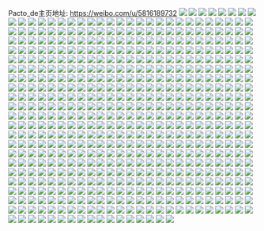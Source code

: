 Pacto_de主页地址: https://weibo.com/u/5816189732 
![](https://wx4.sinaimg.cn/mw2000/006lC8DOgy1h902p8ujkrj32c0340u0x.jpg) 
![](https://wx4.sinaimg.cn/mw2000/006lC8DOgy1h902pdkyoej3282226kjl.jpg) 
![](https://wx4.sinaimg.cn/mw2000/006lC8DOgy1h902p7s7hgj33402c04qq.jpg) 
![](https://wx4.sinaimg.cn/mw2000/006lC8DOgy1h902pbskrej32ap2c04qr.jpg) 
![](https://wx4.sinaimg.cn/mw2000/006lC8DOgy1h903ngoy5ej32f52c0qv6.jpg) 
![](https://wx4.sinaimg.cn/mw2000/006lC8DOgy1h903p1sfr3j32dc35shdw.jpg) 
![](https://wx4.sinaimg.cn/mw2000/006lC8DOly1h8r0jwvnb6j31720u04cm.jpg) 
![](https://wx4.sinaimg.cn/mw2000/006lC8DOly1h8r07ni5lpj31400u0n4o.jpg) 
![](https://wx4.sinaimg.cn/mw2000/006lC8DOly1h8r07osyr5j31400u07ba.jpg) 
![](https://wx4.sinaimg.cn/mw2000/006lC8DOly1h8r07v7wmlj30u01sxn9b.jpg) 
![](https://wx4.sinaimg.cn/mw2000/006lC8DOly1h8r07wdiunj30u013ygra.jpg) 
![](https://wx4.sinaimg.cn/mw2000/006lC8DOly1h83sojr66pj31400u01aq.jpg) 
![](https://wx4.sinaimg.cn/mw2000/006lC8DOly1h83snrogl1j31400u0ws7.jpg) 
![](https://wx4.sinaimg.cn/mw2000/006lC8DOly1h83snpxcl8j30u015rth7.jpg) 
![](https://wx4.sinaimg.cn/mw2000/006lC8DOly1h83snosqxwj30rg0vm47g.jpg) 
![](https://wx4.sinaimg.cn/mw2000/006lC8DOly1h83snpdrufj31400u013k.jpg) 
![](https://wx4.sinaimg.cn/mw2000/006lC8DOly1h83t8eann2j30u0107jxb.jpg) 
![](https://wx4.sinaimg.cn/mw2000/006lC8DOly1h83sns56qdj30u00u0dnw.jpg) 
![](https://wx4.sinaimg.cn/mw2000/006lC8DOly1h7nnsqeb53j30u70u0gw7.jpg) 
![](https://wx4.sinaimg.cn/mw2000/006lC8DOly1h7nnsr06p6j30u00wmn27.jpg) 
![](https://wx4.sinaimg.cn/mw2000/006lC8DOly1h7nnsmak3nj30um0u0gul.jpg) 
![](https://wx4.sinaimg.cn/mw2000/006lC8DOly1h7no23zdc8j30u0140dor.jpg) 
![](https://wx4.sinaimg.cn/mw2000/006lC8DOly1h7nnsn71aaj30u0140dmt.jpg) 
![](https://wx4.sinaimg.cn/mw2000/006lC8DOly1h7nnsoi8gqj30u0140k5c.jpg) 
![](https://wx4.sinaimg.cn/mw2000/006lC8DOly1h7nnss1jc0j30u0140k09.jpg) 
![](https://wx4.sinaimg.cn/mw2000/006lC8DOly1h7no1uu2g4j30u0140aiw.jpg) 
![](https://wx4.sinaimg.cn/mw2000/006lC8DOly1h7no1t9pusj30u0140qfh.jpg) 
![](https://wx4.sinaimg.cn/mw2000/006lC8DOly1h7ecjmblp9j31130u0wl3.jpg) 
![](https://wx4.sinaimg.cn/mw2000/006lC8DOly1h7ecivp04vj31400u010m.jpg) 
![](https://wx4.sinaimg.cn/mw2000/006lC8DOly1h7ecjl0rwjj31400u0ao9.jpg) 
![](https://wx4.sinaimg.cn/mw2000/006lC8DOly1h7ecj7r9ruj315m0u0qbx.jpg) 
![](https://wx4.sinaimg.cn/mw2000/006lC8DOgy1h6yzuka9g1j30u00u647n.jpg) 
![](https://wx4.sinaimg.cn/mw2000/006lC8DOgy1h6yzujlvwkj311c0u0gsl.jpg) 
![](https://wx4.sinaimg.cn/mw2000/006lC8DOgy1h6yzun1v6dj30u014013z.jpg) 
![](https://wx4.sinaimg.cn/mw2000/006lC8DOgy1h6yzunnpjpj30u01sxgy6.jpg) 
![](https://wx4.sinaimg.cn/mw2000/006lC8DOly1h6xua1rgosj313u0owacr.jpg) 
![](https://wx4.sinaimg.cn/mw2000/006lC8DOgy1h6yzuinca3j30u0140tc1.jpg) 
![](https://wx4.sinaimg.cn/mw2000/006lC8DOly1h6xublakdsj31400u0tgl.jpg) 
![](https://wx4.sinaimg.cn/mw2000/006lC8DOgy1h6yzufehebj31400u0jx8.jpg) 
![](https://wx4.sinaimg.cn/mw2000/006lC8DOly1h6rv12lf10j30sg4h64qp.jpg) 
![](https://wx4.sinaimg.cn/mw2000/006lC8DOly1h6rv191tfsj32dc35s7wi.jpg) 
![](https://wx4.sinaimg.cn/mw2000/006lC8DOly1h6rv134lqgj30lp0t00u4.jpg) 
![](https://wx4.sinaimg.cn/mw2000/006lC8DOly1h6rv1c9cvrj32dc35sqv5.jpg) 
![](https://wx4.sinaimg.cn/mw2000/006lC8DOly1h6lk8u3vrpj335s2dchdx.jpg) 
![](https://wx4.sinaimg.cn/mw2000/006lC8DOly1h6lk5xrbkjj32dc35shdw.jpg) 
![](https://wx4.sinaimg.cn/mw2000/006lC8DOly1h6lkfx1lfij32dc35sb2a.jpg) 
![](https://wx4.sinaimg.cn/mw2000/006lC8DOly1h6lk95hkopj32c0340e81.jpg) 
![](https://wx4.sinaimg.cn/mw2000/006lC8DOly1h6lk2rj1krj31kx16pgq1.jpg) 
![](https://wx4.sinaimg.cn/mw2000/006lC8DOly1h6lk9r2x0zj30rg0iyab4.jpg) 
![](https://wx4.sinaimg.cn/mw2000/006lC8DOly1h6lk4yrgx5j32dc35shdy.jpg) 
![](https://wx4.sinaimg.cn/mw2000/006lC8DOly1h5grcupsmaj32c03407wj.jpg) 
![](https://wx4.sinaimg.cn/mw2000/006lC8DOly1h5grcvfgfvj30zk1beteh.jpg) 
![](https://wx4.sinaimg.cn/mw2000/006lC8DOly1h5grd5hl7gj32dc35shdy.jpg) 
![](https://wx4.sinaimg.cn/mw2000/006lC8DOly1h5gvql4pg8j30r435snpe.jpg) 
![](https://wx4.sinaimg.cn/mw2000/006lC8DOly1h5grd8dpoaj32dc35snpi.jpg) 
![](https://wx4.sinaimg.cn/mw2000/006lC8DOly1h5grcv6cmaj30ic0ajdk1.jpg) 
![](https://wx4.sinaimg.cn/mw2000/006lC8DOly1h5gvvpuyrej30wi1yc7o5.jpg) 
![](https://wx4.sinaimg.cn/mw2000/006lC8DOly1h4xgyafnrsj33402c0e83.jpg) 
![](https://wx4.sinaimg.cn/mw2000/006lC8DOly1h4xhdaplflj335s35s4qt.jpg) 
![](https://wx4.sinaimg.cn/mw2000/006lC8DOly1h4xh1b2cvnj30s50x0e0p.jpg) 
![](https://wx4.sinaimg.cn/mw2000/006lC8DOly1h4xh1shgn0j33402c01l2.jpg) 
![](https://wx4.sinaimg.cn/mw2000/006lC8DOly1h4xh12z9e4j30pl0vgdrb.jpg) 
![](https://wx4.sinaimg.cn/mw2000/006lC8DOly1h4xh7u7ew1j30w40qqdy8.jpg) 
![](https://wx4.sinaimg.cn/mw2000/006lC8DOly1h4xh7m72jij30tu0vytjv.jpg) 
![](https://wx4.sinaimg.cn/mw2000/006lC8DOly1h4xh83onjbj30w70twnc3.jpg) 
![](https://wx4.sinaimg.cn/mw2000/006lC8DOly1h4cb9ph6r3j32fz1ydhdv.jpg) 
![](https://wx4.sinaimg.cn/mw2000/006lC8DOly1h4cb9oe7arj31sc2dsx6p.jpg) 
![](https://wx4.sinaimg.cn/mw2000/006lC8DOly1h4cb8jjgirj316o0sg4bo.jpg) 
![](https://wx4.sinaimg.cn/mw2000/006lC8DOly1h4cbc15d2wj32dc35s7wl.jpg) 
![](https://wx4.sinaimg.cn/mw2000/006lC8DOly1h4cb8j25qfj30sg1qge81.jpg) 
![](https://wx4.sinaimg.cn/mw2000/006lC8DOly1h4cbfo19ztj32dc35sx6q.jpg) 
![](https://wx4.sinaimg.cn/mw2000/006lC8DOly1h46irx3at8j32c0340qv7.jpg) 
![](https://wx4.sinaimg.cn/mw2000/006lC8DOly1h46iseddlyj31s11s1npd.jpg) 
![](https://wx4.sinaimg.cn/mw2000/006lC8DOly1h46isks1k9j32p82c0qv7.jpg) 
![](https://wx4.sinaimg.cn/mw2000/006lC8DOly1h46isb438sj32bk3401l0.jpg) 
![](https://wx4.sinaimg.cn/mw2000/006lC8DOgy1h3fvogaeixj30wi0w8426.jpg) 
![](https://wx4.sinaimg.cn/mw2000/006lC8DOgy1h3fvoh2mnoj30wi0q6jw7.jpg) 
![](https://wx4.sinaimg.cn/mw2000/006lC8DOgy1h3fvois8gdj30wi0wfgqw.jpg) 
![](https://wx4.sinaimg.cn/mw2000/006lC8DOgy1h3fvojjuyrj30wi0wadl4.jpg) 
![](https://wx4.sinaimg.cn/mw2000/006lC8DOgy1h3fvokp7jdj30wi0qbjwq.jpg) 
![](https://wx4.sinaimg.cn/mw2000/006lC8DOgy1h3fvoll3yaj30wh0wy0xw.jpg) 
![](https://wx4.sinaimg.cn/mw2000/006lC8DOgy1h3fvomc4sjj30wi0ktae9.jpg) 
![](https://wx4.sinaimg.cn/mw2000/006lC8DOgy1h3fvon51b3j30wi0u87ay.jpg) 
![](https://wx4.sinaimg.cn/mw2000/006lC8DOgy1h3fvontqocj30wi0pwtdp.jpg) 
![](https://wx4.sinaimg.cn/mw2000/006lC8DOly1h2a6l3g3dnj30de0brdgv.jpg) 
![](https://wx4.sinaimg.cn/mw2000/006lC8DOgy1h176zulv0sj31x02idtzv.jpg) 
![](https://wx4.sinaimg.cn/mw2000/006lC8DOgy1h176zrh6s9j324n30lb29.jpg) 
![](https://wx4.sinaimg.cn/mw2000/006lC8DOgy1h17701jhcsj31bh1q0wrt.jpg) 
![](https://wx4.sinaimg.cn/mw2000/006lC8DOgy1h176zwofl6j31u72fmqr3.jpg) 
![](https://wx4.sinaimg.cn/mw2000/006lC8DOgy1h176zzy3ylj325f2tpb29.jpg) 
![](https://wx4.sinaimg.cn/mw2000/006lC8DOgy1h17704j0t2j321c2lb1kx.jpg) 
![](https://wx4.sinaimg.cn/mw2000/006lC8DOgy1h17707uq32j326b2tt7wh.jpg) 
![](https://wx4.sinaimg.cn/mw2000/006lC8DOgy1h1770a368hj324g2y6b29.jpg) 
![](https://wx4.sinaimg.cn/mw2000/006lC8DOgy1h1770ekgdyj322v2rc7wh.jpg) 
![](https://wx4.sinaimg.cn/mw2000/006lC8DOgy1gzvevozo0qj32dc35se86.jpg) 
![](https://wx4.sinaimg.cn/mw2000/006lC8DOgy1gzvesyjdljj30sg1kw1kx.jpg) 
![](https://wx4.sinaimg.cn/mw2000/006lC8DOgy1gzvetbtn59j30sg16oaya.jpg) 
![](https://wx4.sinaimg.cn/mw2000/006lC8DOly1gzvew5db23j33402c0qv7.jpg) 
![](https://wx4.sinaimg.cn/mw2000/006lC8DOly1gzvewmok19j32xa2741ky.jpg) 
![](https://wx4.sinaimg.cn/mw2000/006lC8DOly1gztfvqm8tzj31401e0gul.jpg) 
![](https://wx4.sinaimg.cn/mw2000/006lC8DOly1gztfvr4cg0j31401e0115.jpg) 
![](https://wx4.sinaimg.cn/mw2000/006lC8DOly1gztfvq26jzj31401e0gza.jpg) 
![](https://wx4.sinaimg.cn/mw2000/006lC8DOly1gztfvrl71vj31401e0n66.jpg) 
![](https://wx4.sinaimg.cn/mw2000/006lC8DOgy1gz9iy2pibmj30sg1n9azv.jpg) 
![](https://wx4.sinaimg.cn/mw2000/006lC8DOgy1gz9ix74a7gj30sg0w012t.jpg) 
![](https://wx4.sinaimg.cn/mw2000/006lC8DOgy1gz9ixpv8ccj31kw35su0y.jpg) 
![](https://wx4.sinaimg.cn/mw2000/006lC8DOgy1gz9ixknq9bj32dc35su0y.jpg) 
![](https://wx4.sinaimg.cn/mw2000/006lC8DOly1gz9ji2lztzj33402c07wk.jpg) 
![](https://wx4.sinaimg.cn/mw2000/006lC8DOly1gz9ji1cshxj32dp2a6qv6.jpg) 
![](https://wx4.sinaimg.cn/mw2000/006lC8DOly1gz9ji9gvboj30zg1ban80.jpg) 
![](https://wx4.sinaimg.cn/mw2000/006lC8DOgy1gz9iy0nxg6j32dc35sqv8.jpg) 
![](https://wx4.sinaimg.cn/mw2000/006lC8DOgy1gz9ix6i7nnj335s35su0y.jpg) 
![](https://wx4.sinaimg.cn/mw2000/006lC8DOly1gz9jhaafmmj30vc15sqa3.jpg) 
![](https://wx4.sinaimg.cn/mw2000/006lC8DOly1gyxuz9kqh3j30u00u0woi.jpg) 
![](https://wx4.sinaimg.cn/mw2000/006lC8DOly1gyxuzh5zeaj32c03407wj.jpg) 
![](https://wx4.sinaimg.cn/mw2000/006lC8DOly1gyxuzaow2bj30u00u048j.jpg) 
![](https://wx4.sinaimg.cn/mw2000/006lC8DOly1gxq5olktydj33402c0b2b.jpg) 
![](https://wx4.sinaimg.cn/mw2000/006lC8DOly1gxq5oj0tknj30sg1797sl.jpg) 
![](https://wx4.sinaimg.cn/mw2000/006lC8DOly1gxcfx9js7jj33402c0qv5.jpg) 
![](https://wx4.sinaimg.cn/mw2000/006lC8DOly1gxcfxg1alxj33402c07wj.jpg) 
![](https://wx4.sinaimg.cn/mw2000/006lC8DOly1gxcfx7phwfj33402c0npd.jpg) 
![](https://wx4.sinaimg.cn/mw2000/006lC8DOly1gxcfxbutclj33402c0kjm.jpg) 
![](https://wx4.sinaimg.cn/mw2000/006lC8DOly1gxcfxmlmzlj33402c07wj.jpg) 
![](https://wx4.sinaimg.cn/mw2000/006lC8DOly1gxcfxte8rwj333y1vzqv6.jpg) 
![](https://wx4.sinaimg.cn/mw2000/006lC8DOly1gxcfxibjwwj31yb2qdhdu.jpg) 
![](https://wx4.sinaimg.cn/mw2000/006lC8DOly1gxcfxqqvawj33402c04qr.jpg) 
![](https://wx4.sinaimg.cn/mw2000/006lC8DOly1gxcfxjw7gnj31zq2sc4qq.jpg) 
![](https://wx4.sinaimg.cn/mw2000/006lC8DOly1gwzlpl4fshj30sa3d6qv5.jpg) 
![](https://wx4.sinaimg.cn/mw2000/006lC8DOly1gwzlfhff3aj30sg2fv1jm.jpg) 
![](https://wx4.sinaimg.cn/mw2000/006lC8DOly1gwzloucxwbj33402c07wj.jpg) 
![](https://wx4.sinaimg.cn/mw2000/006lC8DOly1gwzljgaph9j30sg2qpb2a.jpg) 
![](https://wx4.sinaimg.cn/mw2000/006lC8DOly1gwzlg49rq2j32c0340qv6.jpg) 
![](https://wx4.sinaimg.cn/mw2000/006lC8DOly1gwzlfx8odoj30sg2wckjm.jpg) 
![](https://wx4.sinaimg.cn/mw2000/006lC8DOly1gwzllhldtgj33402c0kjl.jpg) 
![](https://wx4.sinaimg.cn/mw2000/006lC8DOly1gwzlmluzvoj3203335npe.jpg) 
![](https://wx4.sinaimg.cn/mw2000/006lC8DOly1gwzloqhybwj33402c0x6t.jpg) 
![](https://wx4.sinaimg.cn/mw2000/006lC8DOly1gw3crbyd48j31g31qyavi.jpg) 
![](https://wx4.sinaimg.cn/mw2000/006lC8DOly1gvzinue0ruj33402c0kjm.jpg) 
![](https://wx4.sinaimg.cn/mw2000/006lC8DOly1gvzip6u7jtj30xm0u07kj.jpg) 
![](https://wx4.sinaimg.cn/mw2000/006lC8DOly1gvzilglwj9j33402c04qr.jpg) 
![](https://wx4.sinaimg.cn/mw2000/006lC8DOly1gvzimjeq6xj32c0340b29.jpg) 
![](https://wx4.sinaimg.cn/mw2000/006lC8DOly1gvzim5jka3j32c0340e83.jpg) 
![](https://wx4.sinaimg.cn/mw2000/006lC8DOly1gvziou552zj33402c04qr.jpg) 
![](https://wx4.sinaimg.cn/mw2000/006lC8DOly1gvzilvvydij32dc1s0npe.jpg) 
![](https://wx4.sinaimg.cn/mw2000/006lC8DOly1gvzim15mvoj32dc1s07wi.jpg) 
![](https://wx4.sinaimg.cn/mw2000/006lC8DOly1gvzilpvcrrj335s35snpf.jpg) 
![](https://wx4.sinaimg.cn/mw2000/006lC8DOly1gv74tqqvhoj62c0236qv502.jpg) 
![](https://wx4.sinaimg.cn/mw2000/006lC8DOly1gv74twkzy4j33402c0e82.jpg) 
![](https://wx4.sinaimg.cn/mw2000/006lC8DOly1gv74u0t33cj62c03401ky02.jpg) 
![](https://wx4.sinaimg.cn/mw2000/006lC8DOly1gv74ucu98mj32gf28ve82.jpg) 
![](https://wx4.sinaimg.cn/mw2000/006lC8DOly1gv74u6iy2mj62682wau0x02.jpg) 
![](https://wx4.sinaimg.cn/mw2000/006lC8DOly1gv74td9nuoj323w2t6e82.jpg) 
![](https://wx4.sinaimg.cn/mw2000/006lC8DOly1gv74u40iduj62c01ogb2902.jpg) 
![](https://wx4.sinaimg.cn/mw2000/006lC8DOly1gv74ujyfsaj61sc2dsu0x02.jpg) 
![](https://wx4.sinaimg.cn/mw2000/006lC8DOly1gv751c28ofj61a00zf4cg02.jpg) 
![](https://wx4.sinaimg.cn/mw2000/006lC8DOly1gv74tlwwh7j62c0340qv602.jpg) 
![](https://wx4.sinaimg.cn/mw2000/006lC8DOly1gv750tpoa2j62tc2c07wi02.jpg) 
![](https://wx4.sinaimg.cn/mw2000/006lC8DOly1gv750z5jr8j63402c0npe02.jpg) 
![](https://wx4.sinaimg.cn/mw2000/006lC8DOly1gv74ukllc9j60sg0k9dhp02.jpg) 
![](https://wx4.sinaimg.cn/mw2000/006lC8DOly1gv7515tzgrj63402c04qr02.jpg) 
![](https://wx4.sinaimg.cn/mw2000/006lC8DOly1gv7539kf89j63402c04qq02.jpg) 
![](https://wx4.sinaimg.cn/mw2000/006lC8DOly1gv755spsysj33402c04qs.jpg) 
![](https://wx4.sinaimg.cn/mw2000/006lC8DOly1guxmgjcyptj60sg1heh4a02.jpg) 
![](https://wx4.sinaimg.cn/mw2000/006lC8DOly1guxmgalr2ij60sg2cku0x02.jpg) 
![](https://wx4.sinaimg.cn/mw2000/006lC8DOly1guxmgwebnpj60sg293hdt02.jpg) 
![](https://wx4.sinaimg.cn/mw2000/006lC8DOly1guxmh34i4xj60sg1a2tr402.jpg) 
![](https://wx4.sinaimg.cn/mw2000/006lC8DOly1guxmhlvkivj60sg1rgauv02.jpg) 
![](https://wx4.sinaimg.cn/mw2000/006lC8DOly1guxndn1yvpj60sg1uakjl02.jpg) 
![](https://wx4.sinaimg.cn/mw2000/006lC8DOly1gus6ic6iswj62c0340e8302.jpg) 
![](https://wx4.sinaimg.cn/mw2000/006lC8DOly1gus6i8s59gj62c03407wj02.jpg) 
![](https://wx4.sinaimg.cn/mw2000/006lC8DOly1gus6iekzvij62uh27b7wj02.jpg) 
![](https://wx4.sinaimg.cn/mw2000/006lC8DOly1gus6iijjeqj62c03407wj02.jpg) 
![](https://wx4.sinaimg.cn/mw2000/006lC8DOly1gue5u5wf5tj32bv2bvqv5.jpg) 
![](https://wx4.sinaimg.cn/mw2000/006lC8DOly1gue5tnxzg4j62bv2bvx6q02.jpg) 
![](https://wx4.sinaimg.cn/mw2000/006lC8DOly1gue5tpfh6tj31ic1icwvu.jpg) 
![](https://wx4.sinaimg.cn/mw2000/006lC8DOly1gue5trbb3jj628g28gu0x02.jpg) 
![](https://wx4.sinaimg.cn/mw2000/006lC8DOly1gue5tt67zqj61ys1ys7wi02.jpg) 
![](https://wx4.sinaimg.cn/mw2000/006lC8DOly1gue5tkxrbdj32c02c0kjm.jpg) 
![](https://wx4.sinaimg.cn/mw2000/006lC8DOly1gue5twr6fdj32bv2bvkjm.jpg) 
![](https://wx4.sinaimg.cn/mw2000/006lC8DOly1gue5tzk1z7j62bv2bvu0y02.jpg) 
![](https://wx4.sinaimg.cn/mw2000/006lC8DOly1gue5u2onuyj32c02c0npe.jpg) 
![](https://wx4.sinaimg.cn/mw2000/006lC8DOly1gueabjip9lj62c02c01ky02.jpg) 
![](https://wx4.sinaimg.cn/mw2000/006lC8DOly1gueabldvcjj617d17dkg902.jpg) 
![](https://wx4.sinaimg.cn/mw2000/006lC8DOly1gueabgc80uj6166166qhz02.jpg) 
![](https://wx4.sinaimg.cn/mw2000/006lC8DOly1gtkv0y95d4j32m925iqv5.jpg) 
![](https://wx4.sinaimg.cn/mw2000/006lC8DOly1gtkv1gxax4j33402c0x6r.jpg) 
![](https://wx4.sinaimg.cn/mw2000/006lC8DOly1gtkv1ph4z5j33402c0e83.jpg) 
![](https://wx4.sinaimg.cn/mw2000/006lC8DOly1gtkuzi4671j32h42bt7wj.jpg) 
![](https://wx4.sinaimg.cn/mw2000/006lC8DOly1gtkuzl2xa5j32c0340e81.jpg) 
![](https://wx4.sinaimg.cn/mw2000/006lC8DOly1gtkv0ggxe1j33402c0x6r.jpg) 
![](https://wx4.sinaimg.cn/mw2000/006lC8DOly1gtkv04ji0gj32c0340npf.jpg) 
![](https://wx4.sinaimg.cn/mw2000/006lC8DOly1gtkv0rbm28j33402c0npf.jpg) 
![](https://wx4.sinaimg.cn/mw2000/006lC8DOly1gtkv2boy1mj32pg2b8hdw.jpg) 
![](https://wx4.sinaimg.cn/mw2000/006lC8DOly1gte0s8rp20j325a25au0x.jpg) 
![](https://wx4.sinaimg.cn/mw2000/006lC8DOly1gte0s3kvftj32bv2bvnpd.jpg) 
![](https://wx4.sinaimg.cn/mw2000/006lC8DOly1gszjah4zbfj31sc2ds7wh.jpg) 
![](https://wx4.sinaimg.cn/mw2000/006lC8DOly1gsz326r6qrj31tn2i2npd.jpg) 
![](https://wx4.sinaimg.cn/mw2000/006lC8DOly1gsz321o0kpj323u35s4qq.jpg) 
![](https://wx4.sinaimg.cn/mw2000/006lC8DOly1gsz329qn8bj335s23uqv5.jpg) 
![](https://wx4.sinaimg.cn/mw2000/006lC8DOly1gsz32ez9isj32oh211u0x.jpg) 
![](https://wx4.sinaimg.cn/mw2000/006lC8DOly1grqat3slfnj32c033z4qw.jpg) 
![](https://wx4.sinaimg.cn/mw2000/006lC8DOly1grqa77ou35j32c0340kjl.jpg) 
![](https://wx4.sinaimg.cn/mw2000/006lC8DOly1grqa7n8gyhj33402c0qv5.jpg) 
![](https://wx4.sinaimg.cn/mw2000/006lC8DOly1grqa7j1e6kj33402c0b2g.jpg) 
![](https://wx4.sinaimg.cn/mw2000/006lC8DOly1grqa8wkypoj30u01a91db.jpg) 
![](https://wx4.sinaimg.cn/mw2000/006lC8DOly1grqa7u81ihj33402c0kjl.jpg) 
![](https://wx4.sinaimg.cn/mw2000/006lC8DOly1grqa88wurhj33402c01ky.jpg) 
![](https://wx4.sinaimg.cn/mw2000/006lC8DOly1grqa85ygmyj33402c0x6r.jpg) 
![](https://wx4.sinaimg.cn/mw2000/006lC8DOly1grqa80bq0oj32su2c0npd.jpg) 
![](https://wx4.sinaimg.cn/mw2000/006lC8DOly1grqa8ukyh7j33402c0kjm.jpg) 
![](https://wx4.sinaimg.cn/mw2000/006lC8DOly1grqa7qm0pjj31n40y5npd.jpg) 
![](https://wx4.sinaimg.cn/mw2000/006lC8DOly1grqa8ef90ej32y62aq7wi.jpg) 
![](https://wx4.sinaimg.cn/mw2000/006lC8DOly1grqa8zl87rj30vh0tjtxq.jpg) 
![](https://wx4.sinaimg.cn/mw2000/006lC8DOly1grqackx4imj31s414ik2r.jpg) 
![](https://wx4.sinaimg.cn/mw2000/006lC8DOly1grqacsgkrzj63402c07wj02.jpg) 
![](https://wx4.sinaimg.cn/mw2000/006lC8DOly1grqacifxh9j33402c0x6p.jpg) 
![](https://wx4.sinaimg.cn/mw2000/006lC8DOly1gr8gmueg7ej320t2z3e84.jpg) 
![](https://wx4.sinaimg.cn/mw2000/006lC8DOly1gr8gn13yskj314013z15d.jpg) 
![](https://wx4.sinaimg.cn/mw2000/006lC8DOly1gr8gmzoe8hj329i340u0y.jpg) 
![](https://wx4.sinaimg.cn/mw2000/006lC8DOly1gr8gn1uygfj314013zapt.jpg) 
![](https://wx4.sinaimg.cn/mw2000/006lC8DOly1gqumru96e6j60tz0mi4pe02.jpg) 
![](https://wx4.sinaimg.cn/mw2000/006lC8DOly1gqjifgrm1ij32802yox6w.jpg) 
![](https://wx4.sinaimg.cn/mw2000/006lC8DOly1gqjih4xw86j33402c0hdu.jpg) 
![](https://wx4.sinaimg.cn/mw2000/006lC8DOly1gqjih8pobbj33402c0qvf.jpg) 
![](https://wx4.sinaimg.cn/mw2000/006lC8DOly1gqjihbg6j2j34mo334qva.jpg) 
![](https://wx4.sinaimg.cn/mw2000/006lC8DOly1gqjifirzlwj32802yo4qq.jpg) 
![](https://wx4.sinaimg.cn/mw2000/006lC8DOly1gqjihe03fvj33344mo1l3.jpg) 
![](https://wx4.sinaimg.cn/mw2000/006lC8DOly1gqjihg3v9vj32c0340npd.jpg) 
![](https://wx4.sinaimg.cn/mw2000/006lC8DOly1gqjihniipcj34mo334e89.jpg) 
![](https://wx4.sinaimg.cn/mw2000/006lC8DOly1gqjih3h19dj32ds23u7wi.jpg) 
![](https://wx4.sinaimg.cn/mw2000/006lC8DOly1gqcldyij36j32l91x5npd.jpg) 
![](https://wx4.sinaimg.cn/mw2000/006lC8DOly1gqcldp6ggej34mo3347wn.jpg) 
![](https://wx4.sinaimg.cn/mw2000/006lC8DOly1gqclfktcgxj32l13uz4qq.jpg) 
![](https://wx4.sinaimg.cn/mw2000/006lC8DOly1gqcle2zvv6j323x35sqv5.jpg) 
![](https://wx4.sinaimg.cn/mw2000/006lC8DOly1gqclfh5cbjj34mo334npg.jpg) 
![](https://wx4.sinaimg.cn/mw2000/006lC8DOly1gqcleg8l2cj34mo334qv9.jpg) 
![](https://wx4.sinaimg.cn/mw2000/006lC8DOly1gqclf9jl28j34dt334nph.jpg) 
![](https://wx4.sinaimg.cn/mw2000/006lC8DOly1gqcli9pvanj33344monph.jpg) 
![](https://wx4.sinaimg.cn/mw2000/006lC8DOly1gqcli03elbj335s23unpd.jpg) 
![](https://wx4.sinaimg.cn/mw2000/006lC8DOly1gpx8zb6ouvj32c03401l0.jpg) 
![](https://wx4.sinaimg.cn/mw2000/006lC8DOly1gpx8zh9uvhj32qn2c07wj.jpg) 
![](https://wx4.sinaimg.cn/mw2000/006lC8DOly1gpnyb7n705j32c0340e82.jpg) 
![](https://wx4.sinaimg.cn/mw2000/006lC8DOly1gpnybhe4wlj32c0340hdu.jpg) 
![](https://wx4.sinaimg.cn/mw2000/006lC8DOly1gpnybw9s74j32c0340e82.jpg) 
![](https://wx4.sinaimg.cn/mw2000/006lC8DOly1gphatzz4d9j33402c01ky.jpg) 
![](https://wx4.sinaimg.cn/mw2000/006lC8DOly1gphaubpnfdj32nu1zv1kx.jpg) 
![](https://wx4.sinaimg.cn/mw2000/006lC8DOly1gphau3jsplj33402c04qq.jpg) 
![](https://wx4.sinaimg.cn/mw2000/006lC8DOly1gphau99nevj31sc2dsx57.jpg) 
![](https://wx4.sinaimg.cn/mw2000/006lC8DOly1gphaufdiyhj32sn2c0kjl.jpg) 
![](https://wx4.sinaimg.cn/mw2000/006lC8DOly1gphau7uscuj33402c0u0y.jpg) 
![](https://wx4.sinaimg.cn/mw2000/006lC8DOly1gphatge2w8j33402c0npd.jpg) 
![](https://wx4.sinaimg.cn/mw2000/006lC8DOly1gphatpudmbj33402c0kju.jpg) 
![](https://wx4.sinaimg.cn/mw2000/006lC8DOly1gphatwljngj33402c04qv.jpg) 
![](https://wx4.sinaimg.cn/mw2000/006lC8DOly1gpg5i9kdwyj33402c07wh.jpg) 
![](https://wx4.sinaimg.cn/mw2000/006lC8DOly1gpfi447sxqj31400u0kf9.jpg) 
![](https://wx4.sinaimg.cn/mw2000/006lC8DOly1gpf2lgcepjj33402c0qv5.jpg) 
![](https://wx4.sinaimg.cn/mw2000/006lC8DOly1gpf2lk14jij33402c0hdt.jpg) 
![](https://wx4.sinaimg.cn/mw2000/006lC8DOly1gpf2l80g1hj32c03404qp.jpg) 
![](https://wx4.sinaimg.cn/mw2000/006lC8DOly1gpf2lt7rnbj33402c0kjl.jpg) 
![](https://wx4.sinaimg.cn/mw2000/006lC8DOly1gpf2m87nknj32c02c01kx.jpg) 
![](https://wx4.sinaimg.cn/mw2000/006lC8DOly1gpf2lzhmb8j32we29gqv7.jpg) 
![](https://wx4.sinaimg.cn/mw2000/006lC8DOly1gpf2m4df9lj33402c0wof.jpg) 
![](https://wx4.sinaimg.cn/mw2000/006lC8DOly1gp8qpezl17j32c0340qv6.jpg) 
![](https://wx4.sinaimg.cn/mw2000/006lC8DOly1gp8qo6nc2sj32c03401kz.jpg) 
![](https://wx4.sinaimg.cn/mw2000/006lC8DOly1gp8qo8kxopj314013z7jv.jpg) 
![](https://wx4.sinaimg.cn/mw2000/006lC8DOly1gp4dnqv10tj33402c01ky.jpg) 
![](https://wx4.sinaimg.cn/mw2000/006lC8DOly1gp4dnvmyumj33402c0x6p.jpg) 
![](https://wx4.sinaimg.cn/mw2000/006lC8DOly1gp4do5hr1wj332v22l1ky.jpg) 
![](https://wx4.sinaimg.cn/mw2000/006lC8DOly1gp4do0y2zlj31zw1zw1kx.jpg) 
![](https://wx4.sinaimg.cn/mw2000/006lC8DOly1gp34jw01iuj326o26o7qo.jpg) 
![](https://wx4.sinaimg.cn/mw2000/006lC8DOly1gp34jxmzo9j32c02c0kjl.jpg) 
![](https://wx4.sinaimg.cn/mw2000/006lC8DOly1gp34n7l60vj33402c0hdt.jpg) 
![](https://wx4.sinaimg.cn/mw2000/006lC8DOly1gp34s2xf70j32bv2bv7wi.jpg) 
![](https://wx4.sinaimg.cn/mw2000/006lC8DOly1gp34k5wgtnj31sc2ds1kx.jpg) 
![](https://wx4.sinaimg.cn/mw2000/006lC8DOly1gp34k49x3uj32v7229nez.jpg) 
![](https://wx4.sinaimg.cn/mw2000/006lC8DOly1gp34emroihj33402c0hdu.jpg) 
![](https://wx4.sinaimg.cn/mw2000/006lC8DOly1gp34enfldoj314013z7dn.jpg) 
![](https://wx4.sinaimg.cn/mw2000/006lC8DOly1gp34em3jakj314013z7fm.jpg) 
![](https://wx4.sinaimg.cn/mw2000/006lC8DOly1gp341m3uqrj33402c0x6q.jpg) 
![](https://wx4.sinaimg.cn/mw2000/006lC8DOly1go5htoi5a0j32c02c0b29.jpg) 
![](https://wx4.sinaimg.cn/mw2000/006lC8DOly1go5htsw98fj32c02c04qp.jpg) 
![](https://wx4.sinaimg.cn/mw2000/006lC8DOly1go5httyx74j31qg1qg4iw.jpg) 
![](https://wx4.sinaimg.cn/mw2000/006lC8DOly1go5htx459ij31dj1dj17y.jpg) 
![](https://wx4.sinaimg.cn/mw2000/006lC8DOly1go5hty468tj32c02c0e81.jpg) 
![](https://wx4.sinaimg.cn/mw2000/006lC8DOly1go5htrchryj31wy1wy4px.jpg) 
![](https://wx4.sinaimg.cn/mw2000/006lC8DOly1go5htuvf7tj31ks1ks4qp.jpg) 
![](https://wx4.sinaimg.cn/mw2000/006lC8DOly1go5htvn6lsj316i16iwn9.jpg) 
![](https://wx4.sinaimg.cn/mw2000/006lC8DOly1go5htw9vhjj31rp1rpavz.jpg) 
![](https://wx4.sinaimg.cn/mw2000/006lC8DOly1gnknbxl2q1j30rs20l1kx.jpg) 
![](https://wx4.sinaimg.cn/mw2000/006lC8DOly1gnknby9inuj30rs2r77wh.jpg) 
![](https://wx4.sinaimg.cn/mw2000/006lC8DOly1gnknc1cxyyj33402c0apx.jpg) 
![](https://wx4.sinaimg.cn/mw2000/006lC8DOly1gnknbwtco9j30rs15naty.jpg) 
![](https://wx4.sinaimg.cn/mw2000/006lC8DOly1gnknbzx37mj30ru2drkjl.jpg) 
![](https://wx4.sinaimg.cn/mw2000/006lC8DOly1gnknc0w5msj30rs2sv4qp.jpg) 
![](https://wx4.sinaimg.cn/mw2000/006lC8DOly1gnsrxfscxoj30rs2r7hdt.jpg) 
![](https://wx4.sinaimg.cn/mw2000/006lC8DOly1gn5nf2ao0pj30rs2vw1ky.jpg) 
![](https://wx4.sinaimg.cn/mw2000/006lC8DOly1gn5nf6osqoj30rs1dd7nw.jpg) 
![](https://wx4.sinaimg.cn/mw2000/006lC8DOly1gn5nj96xcij30rs3e5e81.jpg) 
![](https://wx4.sinaimg.cn/mw2000/006lC8DOly1gn5nf6291pj30ru15q18j.jpg) 
![](https://wx4.sinaimg.cn/mw2000/006lC8DOly1gn5nf011zdj30rs1qe4qp.jpg) 
![](https://wx4.sinaimg.cn/mw2000/006lC8DOly1gn5nf0uskoj30rs2461kx.jpg) 
![](https://wx4.sinaimg.cn/mw2000/006lC8DOly1gm9rv2eiuvj30rs2d2b29.jpg) 
![](https://wx4.sinaimg.cn/mw2000/006lC8DOly1gm9rvi65xkj32yo2yo1kz.jpg) 
![](https://wx4.sinaimg.cn/mw2000/006lC8DOly1gm9rvehoaaj30rs2d4u0x.jpg) 
![](https://wx4.sinaimg.cn/mw2000/006lC8DOly1gm9rvd380rj31nj1njnpd.jpg) 
![](https://wx4.sinaimg.cn/mw2000/006lC8DOly1gm9rvf2xlaj31sc2ds1ky.jpg) 
![](https://wx4.sinaimg.cn/mw2000/006lC8DOly1gm9rvc98kwj32yo1z4hdt.jpg) 
![](https://wx4.sinaimg.cn/mw2000/006lC8DOly1gm9rvjav11j32yo2yox6s.jpg) 
![](https://wx4.sinaimg.cn/mw2000/006lC8DOly1gm9rviycd0j32yo2yonpf.jpg) 
![](https://wx4.sinaimg.cn/mw2000/006lC8DOly1gm9rvdt3g1j32yo280u0x.jpg) 
![](https://wx4.sinaimg.cn/mw2000/006lC8DOly1gm9rvi653fj32c02c07wj.jpg) 
![](https://wx4.sinaimg.cn/mw2000/006lC8DOly1gm9rvh1aq2j322f2c1qv6.jpg) 
![](https://wx4.sinaimg.cn/mw2000/006lC8DOly1gllxmhqd3wj30rs2mie81.jpg) 
![](https://wx4.sinaimg.cn/mw2000/006lC8DOly1gllxn99on8j32c02c0e81.jpg) 
![](https://wx4.sinaimg.cn/mw2000/006lC8DOly1gllxmglr5ij32yo2yox6s.jpg) 
![](https://wx4.sinaimg.cn/mw2000/006lC8DOly1gllxmjs6owj32yo2you0z.jpg) 
![](https://wx4.sinaimg.cn/mw2000/006lC8DOly1gllxmkl2stj3288288n9z.jpg) 
![](https://wx4.sinaimg.cn/mw2000/006lC8DOly1gllxmnn7e5j32yo2yo7wl.jpg) 
![](https://wx4.sinaimg.cn/mw2000/006lC8DOly1gllxn3s6nvj33402c0x6p.jpg) 
![](https://wx4.sinaimg.cn/mw2000/006lC8DOly1gllxmoxt7lj30ru2dtkjl.jpg) 
![](https://wx4.sinaimg.cn/mw2000/006lC8DOly1gllxn6inb4j32c02c0qgp.jpg) 
![](https://wx4.sinaimg.cn/mw2000/006lC8DOly1gllxmzurxlj32yo2you10.jpg) 
![](https://wx4.sinaimg.cn/mw2000/006lC8DOly1gllxmc8hgbj33402c0h5w.jpg) 
![](https://wx4.sinaimg.cn/mw2000/006lC8DOly1gllxmemh26j30rs2y3hdt.jpg) 
![](https://wx4.sinaimg.cn/mw2000/006lC8DOly1glecwl1nyoj33402c01gm.jpg) 
![](https://wx4.sinaimg.cn/mw2000/006lC8DOly1glecwiunitj33402c0kbz.jpg) 
![](https://wx4.sinaimg.cn/mw2000/006lC8DOly1glecwov10rj32c0340kjl.jpg) 
![](https://wx4.sinaimg.cn/mw2000/006lC8DOly1glec9v6x53j3240240kjl.jpg) 
![](https://wx4.sinaimg.cn/mw2000/006lC8DOly1glec9le9lvj33402c01hi.jpg) 
![](https://wx4.sinaimg.cn/mw2000/006lC8DOly1glec9oqtptj316o1kw4qp.jpg) 
![](https://wx4.sinaimg.cn/mw2000/006lC8DOly1glec9s2ky6j3240240kjl.jpg) 
![](https://wx4.sinaimg.cn/mw2000/006lC8DOly1gleca02krfj33402c0x6p.jpg) 
![](https://wx4.sinaimg.cn/mw2000/006lC8DOly1glec9wd8qzj31pc1pcnk6.jpg) 
![](https://wx4.sinaimg.cn/mw2000/006lC8DOly1glec9jodqkj3240240qv5.jpg) 
![](https://wx4.sinaimg.cn/mw2000/006lC8DOly1gleca4fnjjj32xc2c0u0x.jpg) 
![](https://wx4.sinaimg.cn/mw2000/006lC8DOly1gleca6zahzj313u0tuhdt.jpg) 
![](https://wx4.sinaimg.cn/mw2000/006lC8DOly1gkx1h39j0rj316o1kwe81.jpg) 
![](https://wx4.sinaimg.cn/mw2000/006lC8DOly1gkx1h70o7oj31sc2dsqv6.jpg) 
![](https://wx4.sinaimg.cn/mw2000/006lC8DOly1gkcca8pyfyj30rs1z1e81.jpg) 
![](https://wx4.sinaimg.cn/mw2000/006lC8DOly1gkccagjsynj30rs2r6kjl.jpg) 
![](https://wx4.sinaimg.cn/mw2000/006lC8DOly1gkcca5g1nuj30rs4cv7wi.jpg) 
![](https://wx4.sinaimg.cn/mw2000/006lC8DOly1gkccaiq0p8j30rs3h7hdt.jpg) 
![](https://wx4.sinaimg.cn/mw2000/006lC8DOly1gkccaed3z9j30rs1qenpd.jpg) 
![](https://wx4.sinaimg.cn/mw2000/006lC8DOly1gkccabksh5j30rs3exqv5.jpg) 
![](https://wx4.sinaimg.cn/mw2000/006lC8DOly1gk5cmlqv52j33402c0kjl.jpg) 
![](https://wx4.sinaimg.cn/mw2000/006lC8DOly1gjsomb2ailj32bv2bvu0x.jpg) 
![](https://wx4.sinaimg.cn/mw2000/006lC8DOly1gjsomd9up7j32c02c04hv.jpg) 
![](https://wx4.sinaimg.cn/mw2000/006lC8DOly1gjsomgayqqj32c02c0e81.jpg) 
![](https://wx4.sinaimg.cn/mw2000/006lC8DOly1gjkfkwplb4j31n51n5kg5.jpg) 
![](https://wx4.sinaimg.cn/mw2000/006lC8DOly1gjkfh1enlvj32bv2bvhdt.jpg) 
![](https://wx4.sinaimg.cn/mw2000/006lC8DOly1gjkfgwi7orj32c02c07wh.jpg) 
![](https://wx4.sinaimg.cn/mw2000/006lC8DOly1gjkfgui77fj32bv2bvnpd.jpg) 
![](https://wx4.sinaimg.cn/mw2000/006lC8DOly1gjkfgz8jwpj31kw1kw4lh.jpg) 
![](https://wx4.sinaimg.cn/mw2000/006lC8DOly1gjkfgy7m9rj317z17ztgw.jpg) 
![](https://wx4.sinaimg.cn/mw2000/006lC8DOly1gjkfgrg4mrj32bv2bv4qq.jpg) 
![](https://wx4.sinaimg.cn/mw2000/006lC8DOly1gjkfgo4mx6j32bv2bv1ky.jpg) 
![](https://wx4.sinaimg.cn/mw2000/006lC8DOly1gjkfgzmb96j30rp0rpn3h.jpg) 
![](https://wx4.sinaimg.cn/mw2000/006lC8DOly1gj8vu5iijgj33402c0b2a.jpg) 
![](https://wx4.sinaimg.cn/mw2000/006lC8DOly1gj8vug2n6yj33402c0kjl.jpg) 
![](https://wx4.sinaimg.cn/mw2000/006lC8DOly1gj8vv0aam3j33402c0e83.jpg) 
![](https://wx4.sinaimg.cn/mw2000/006lC8DOly1gj8vy9v9vbj32c0340b29.jpg) 
![](https://wx4.sinaimg.cn/mw2000/006lC8DOly1gj8vvs97enj33402c07wh.jpg) 
![](https://wx4.sinaimg.cn/mw2000/006lC8DOly1gj8vwgtr57j33402c0hdv.jpg) 
![](https://wx4.sinaimg.cn/mw2000/006lC8DOly1gj8vwsvfczj31sc2dsnpd.jpg) 
![](https://wx4.sinaimg.cn/mw2000/006lC8DOly1gj8vxcziiwj32c0340qv6.jpg) 
![](https://wx4.sinaimg.cn/mw2000/006lC8DOly1gj8vvkan6jj32c03401kz.jpg) 
![](https://wx4.sinaimg.cn/mw2000/006lC8DOly1gj8vz312p1j33402c01kz.jpg) 
![](https://wx4.sinaimg.cn/mw2000/006lC8DOly1gj8vxmrg9hj32c0340e81.jpg) 
![](https://wx4.sinaimg.cn/mw2000/006lC8DOly1gj8vxzirfmj31sc2dsqv5.jpg) 
![](https://wx4.sinaimg.cn/mw2000/006lC8DOly1gj8vyibjmjj31sc2ds7wh.jpg) 
![](https://wx4.sinaimg.cn/mw2000/006lC8DOly1gj5lq1lnkmj31kw16oh7a.jpg) 
![](https://wx4.sinaimg.cn/mw2000/006lC8DOly1gj5li2z1ahj32c0340e81.jpg) 
![](https://wx4.sinaimg.cn/mw2000/006lC8DOly1gj5lkeh95sj316o1kwhco.jpg) 
![](https://wx4.sinaimg.cn/mw2000/006lC8DOly1giwfw3u3afj30ru1lz1kx.jpg) 
![](https://wx4.sinaimg.cn/mw2000/006lC8DOly1giw6gqu6nij32802yo7wi.jpg) 
![](https://wx4.sinaimg.cn/mw2000/006lC8DOly1giw6fzk2trj32c02c07wi.jpg) 
![](https://wx4.sinaimg.cn/mw2000/006lC8DOly1giw6fxman1j30ru1oawv9.jpg) 
![](https://wx4.sinaimg.cn/mw2000/006lC8DOly1giw6g1lkd5j32ug24u7wi.jpg) 
![](https://wx4.sinaimg.cn/mw2000/006lC8DOly1giw6g5esg1j33322bbb2b.jpg) 
![](https://wx4.sinaimg.cn/mw2000/006lC8DOly1giw6gnunvij32c02c01ky.jpg) 
![](https://wx4.sinaimg.cn/mw2000/006lC8DOly1giw6ga6ztij33322bbkjn.jpg) 
![](https://wx4.sinaimg.cn/mw2000/006lC8DOly1giw6glec2pj32c02c07wi.jpg) 
![](https://wx4.sinaimg.cn/mw2000/006lC8DOgy1gime608ueoj30ru1qp7up.jpg) 
![](https://wx4.sinaimg.cn/mw2000/006lC8DOly1gilnraytf3j30ru4g11ky.jpg) 
![](https://wx4.sinaimg.cn/mw2000/006lC8DOly1gilnrdcemfj30ru3st1ky.jpg) 
![](https://wx4.sinaimg.cn/mw2000/006lC8DOly1gilnr2s0u7j30ru2rphdt.jpg) 
![](https://wx4.sinaimg.cn/mw2000/006lC8DOly1gilnrnri3zj30ru3gu4qq.jpg) 
![](https://wx4.sinaimg.cn/mw2000/006lC8DOly1gilnqzooovj30ru25e1kx.jpg) 
![](https://wx4.sinaimg.cn/mw2000/006lC8DOly1gilnrpon9pj30ru3o77wi.jpg) 
![](https://wx4.sinaimg.cn/mw2000/006lC8DOly1gilnrlnpx8j30ru64gu0z.jpg) 
![](https://wx4.sinaimg.cn/mw2000/006lC8DOly1gilnr3t82cj30ru1lckff.jpg) 
![](https://wx4.sinaimg.cn/mw2000/006lC8DOly1gieuhlncqqj30ru2rpqv5.jpg) 
![](https://wx4.sinaimg.cn/mw2000/006lC8DOly1gieuhnbrbfj30ru1ql1kx.jpg) 
![](https://wx4.sinaimg.cn/mw2000/006lC8DOly1gieuhho7gbj30ru2n3npd.jpg) 
![](https://wx4.sinaimg.cn/mw2000/006lC8DOly1gieuiz9i2sj30ru2hh4qr.jpg) 
![](https://wx4.sinaimg.cn/mw2000/006lC8DOly1gieuhw2x4hj31sc2ds1ky.jpg) 
![](https://wx4.sinaimg.cn/mw2000/006lC8DOly1gieuhrkrijj30ru3077wh.jpg) 
![](https://wx4.sinaimg.cn/mw2000/006lC8DOly1ghbovj8b56j30lg0s2tql.jpg) 
![](https://wx4.sinaimg.cn/mw2000/006lC8DOly1ghbovo6gojj32yo280e84.jpg) 
![](https://wx4.sinaimg.cn/mw2000/006lC8DOly1ghbovkf2mwj32802yo1kz.jpg) 
![](https://wx4.sinaimg.cn/mw2000/006lC8DOly1ggzpb1ku2oj30rs27qqsr.jpg) 
![](https://wx4.sinaimg.cn/mw2000/006lC8DOly1ggzpb3c8h9j30rs13t7jh.jpg) 
![](https://wx4.sinaimg.cn/mw2000/006lC8DOly1ggzpb70018j30rs29mb29.jpg) 
![](https://wx4.sinaimg.cn/mw2000/006lC8DOly1ggzph7uth8j30rs1lpax6.jpg) 
![](https://wx4.sinaimg.cn/mw2000/006lC8DOly1ggzpaxmnojj30rs2yx7wh.jpg) 
![](https://wx4.sinaimg.cn/mw2000/006lC8DOly1ggzpb82acij30n013ltg9.jpg) 
![](https://wx4.sinaimg.cn/mw2000/006lC8DOgy1ggtskjz1ynj30ru3qib29.jpg) 
![](https://wx4.sinaimg.cn/mw2000/006lC8DOgy1ggtsklu0kaj30rs26ge1p.jpg) 
![](https://wx4.sinaimg.cn/mw2000/006lC8DOgy1ggtsks494hj30rs297nkm.jpg) 
![](https://wx4.sinaimg.cn/mw2000/006lC8DOgy1ggtskwjnt2j30rs2r3qv5.jpg) 
![](https://wx4.sinaimg.cn/mw2000/006lC8DOgy1ggtskq2f42j30rs3hwx6p.jpg) 
![](https://wx4.sinaimg.cn/mw2000/006lC8DOgy1ggtskxr7c4j30rs15n7fj.jpg) 
![](https://wx4.sinaimg.cn/mw2000/006lC8DOgy1ggtskz0jbaj30rs2wonpa.jpg) 
![](https://wx4.sinaimg.cn/mw2000/006lC8DOgy1ggole9j0mhj30ru268kh7.jpg) 
![](https://wx4.sinaimg.cn/mw2000/006lC8DOgy1ggole8d3pcj30ru2wbe81.jpg) 
![](https://wx4.sinaimg.cn/mw2000/006lC8DOgy1ggole67akuj30ru2fs1kx.jpg) 
![](https://wx4.sinaimg.cn/mw2000/006lC8DOgy1ggole4ssapj30ru2wb4qp.jpg) 
![](https://wx4.sinaimg.cn/mw2000/006lC8DOgy1ggole7anl5j30ru4zukjl.jpg) 
![](https://wx4.sinaimg.cn/mw2000/006lC8DOly1gg7rd7kh0yj313u0s01kx.jpg) 
![](https://wx4.sinaimg.cn/mw2000/006lC8DOly1gfo5gzgh6uj34mo2lse8c.jpg) 
![](https://wx4.sinaimg.cn/mw2000/006lC8DOly1gfo5h0jyclj31aq0qn7n6.jpg) 
![](https://wx4.sinaimg.cn/mw2000/006lC8DOly1gfc0vht068j30ru3mye81.jpg) 
![](https://wx4.sinaimg.cn/mw2000/006lC8DOly1gfc0gdbrjuj30ru421u0x.jpg) 
![](https://wx4.sinaimg.cn/mw2000/006lC8DOly1gfc0gbmm2rj30ru2kstx6.jpg) 
![](https://wx4.sinaimg.cn/mw2000/006lC8DOly1gfc0gcc8r5j30ru2da7wh.jpg) 
![](https://wx4.sinaimg.cn/mw2000/006lC8DOly1gfc0gen74ej30ru2k64qp.jpg) 
![](https://wx4.sinaimg.cn/mw2000/006lC8DOly1gfc0gf4y6fj30ru2if7wh.jpg) 
![](https://wx4.sinaimg.cn/mw2000/006lC8DOly1gej0soycx2j32si23e4qr.jpg) 
![](https://wx4.sinaimg.cn/mw2000/006lC8DOly1gej0sppt45j30ru2bie81.jpg) 
![](https://wx4.sinaimg.cn/mw2000/006lC8DOly1gej0sq78pxj30ru2kshdt.jpg) 
![](https://wx4.sinaimg.cn/mw2000/006lC8DOly1gej0srdr4fj32802yoe83.jpg) 
![](https://wx4.sinaimg.cn/mw2000/006lC8DOly1gej0ss4sh7j30ru33ce81.jpg) 
![](https://wx4.sinaimg.cn/mw2000/006lC8DOly1gej0snw3c9j30n00n0dp9.jpg) 
![](https://wx4.sinaimg.cn/mw2000/006lC8DOly1geavmak3mgj327v27v4qq.jpg) 
![](https://wx4.sinaimg.cn/mw2000/006lC8DOly1geavn5rmz4j3297297u0x.jpg) 
![](https://wx4.sinaimg.cn/mw2000/006lC8DOly1geavngv28rj31h31h3ngi.jpg) 
![](https://wx4.sinaimg.cn/mw2000/006lC8DOly1geavp0g7k4j3280280x6q.jpg) 
![](https://wx4.sinaimg.cn/mw2000/006lC8DOly1geavlbxxbij316o16oasv.jpg) 
![](https://wx4.sinaimg.cn/mw2000/006lC8DOly1geavqyy8obj32bv2bv1l0.jpg) 
![](https://wx4.sinaimg.cn/mw2000/006lC8DOly1geavti3kzkj32bv2bvqv6.jpg) 
![](https://wx4.sinaimg.cn/mw2000/006lC8DOly1geavshomnsj323y23ye83.jpg) 
![](https://wx4.sinaimg.cn/mw2000/006lC8DOly1geavuo2yhuj32bv2bve85.jpg) 
![](https://wx4.sinaimg.cn/mw2000/006lC8DOly1ge2rjwe09bj32j71qc1l2.jpg) 
![](https://wx4.sinaimg.cn/mw2000/006lC8DOly1ge2rk0676jj31xk1qchdu.jpg) 
![](https://wx4.sinaimg.cn/mw2000/006lC8DOly1ge2rk2aufdj32j71qcu11.jpg) 
![](https://wx4.sinaimg.cn/mw2000/006lC8DOly1ge2rk3k0pdj320n1meb2a.jpg) 
![](https://wx4.sinaimg.cn/mw2000/006lC8DOly1ge2rju5cskj322z1qcb2a.jpg) 
![](https://wx4.sinaimg.cn/mw2000/006lC8DOly1ge2rjyqmldj32j71qc7wl.jpg) 
![](https://wx4.sinaimg.cn/mw2000/006lC8DOly1ge2rk46rg6j31kw12v4qp.jpg) 
![](https://wx4.sinaimg.cn/mw2000/006lC8DOly1ge2rk5k0jjj32j71qchdv.jpg) 
![](https://wx4.sinaimg.cn/mw2000/006lC8DOly1ge2rk75ku0j32j71qcu0y.jpg) 
![](https://wx4.sinaimg.cn/mw2000/006lC8DOly1ge2rk988zrj32j71qchdv.jpg) 
![](https://wx4.sinaimg.cn/mw2000/006lC8DOly1ge2rkbu8jij32j71qcb2e.jpg) 
![](https://wx4.sinaimg.cn/mw2000/006lC8DOly1ge2rkdtueoj32j71qcu11.jpg) 
![](https://wx4.sinaimg.cn/mw2000/006lC8DOly1gatedyjk4sj33402c01kz.jpg) 
![](https://wx4.sinaimg.cn/mw2000/006lC8DOgy1g9i5u9cbc3j32802yo7wi.jpg) 
![](https://wx4.sinaimg.cn/mw2000/006lC8DOgy1g9i5uaxqd7j32c03401cj.jpg) 
![](https://wx4.sinaimg.cn/mw2000/006lC8DOgy1g9i5ucnr0nj32c03404ia.jpg) 
![](https://wx4.sinaimg.cn/mw2000/006lC8DOgy1g9i5u9z05kj316o1kwqqn.jpg) 
![](https://wx4.sinaimg.cn/mw2000/006lC8DOgy1g9i5ue5pdaj30u00u043e.jpg) 
![](https://wx4.sinaimg.cn/mw2000/006lC8DOgy1g9i5u7osk6j32c0340x0d.jpg) 
![](https://wx4.sinaimg.cn/mw2000/006lC8DOly1g9a5qg2uwtj31360tykjl.jpg) 
![](https://wx4.sinaimg.cn/mw2000/006lC8DOly1g879nkvnzhj30rs32knpd.jpg) 
![](https://wx4.sinaimg.cn/mw2000/006lC8DOly1g879nmj2hdj30ow16p1hh.jpg) 
![](https://wx4.sinaimg.cn/mw2000/006lC8DOly1g879nntmmoj32c0340qv6.jpg) 
![](https://wx4.sinaimg.cn/mw2000/006lC8DOgy1g8mx2c1rxqj30ru28q4nz.jpg) 
![](https://wx4.sinaimg.cn/mw2000/006lC8DOly1g7vhk0vgdrj30ru58tkjn.jpg) 
![](https://wx4.sinaimg.cn/mw2000/006lC8DOly1g7vhk4e0mmj32yo2yokjo.jpg) 
![](https://wx4.sinaimg.cn/mw2000/006lC8DOly1g7vhk5ho5kj30ru3dqu0x.jpg) 
![](https://wx4.sinaimg.cn/mw2000/006lC8DOly1g7vhkb2u2nj32yo2you11.jpg) 
![](https://wx4.sinaimg.cn/mw2000/006lC8DOly1g7vhjyyk7aj32c02c0kjm.jpg) 
![](https://wx4.sinaimg.cn/mw2000/006lC8DOly1g7vhk78q21j30ru5emhdv.jpg) 
![](https://wx4.sinaimg.cn/mw2000/006lC8DOly1g7vhk8jm1oj30ru3h6kjm.jpg) 
![](https://wx4.sinaimg.cn/mw2000/006lC8DOly1g7vhk93spcj30ru16pnc5.jpg) 
![](https://wx4.sinaimg.cn/mw2000/006lC8DOly1g7vhkewmz4j32yo2yoe85.jpg) 
![](https://wx4.sinaimg.cn/mw2000/006lC8DOly1g7ooofxg1gj30n00h41cl.jpg) 
![](https://wx4.sinaimg.cn/mw2000/006lC8DOly1g7ooogcjj6j30n00h3kc8.jpg) 
![](https://wx4.sinaimg.cn/mw2000/006lC8DOly1g7ookv6fz3j30n00h77js.jpg) 
![](https://wx4.sinaimg.cn/mw2000/006lC8DOly1g7opd9am0gj30mx0zn0x2.jpg) 
![](https://wx4.sinaimg.cn/mw2000/006lC8DOly1g7oojmsmtzj30n011s41y.jpg) 
![](https://wx4.sinaimg.cn/mw2000/006lC8DOly1g7oojog071j32c03401kz.jpg) 
![](https://wx4.sinaimg.cn/mw2000/006lC8DOly1g7oos4d865j30mm17ztrk.jpg) 
![](https://wx4.sinaimg.cn/mw2000/006lC8DOly1g7oopf6ds6j30u00u0kjl.jpg) 
![](https://wx4.sinaimg.cn/mw2000/006lC8DOly1g7op9tk9mjj30jz0rrqep.jpg) 
![](https://wx4.sinaimg.cn/mw2000/006lC8DOly1g7iuruipmgj33402c01ky.jpg) 
![](https://wx4.sinaimg.cn/mw2000/006lC8DOly1g6tpm95sh6j30qo0qote9.jpg) 
![](https://wx4.sinaimg.cn/mw2000/006lC8DOly1g6tpmb1vhyj31o01o0qv5.jpg) 
![](https://wx4.sinaimg.cn/mw2000/006lC8DOly1g6tpmbzm9qj31o01o0e81.jpg) 
![](https://wx4.sinaimg.cn/mw2000/006lC8DOly1g6tpmdrgcrj32c02c0qv6.jpg) 
![](https://wx4.sinaimg.cn/mw2000/006lC8DOly1g6tpm9ubdcj30qo0qo41q.jpg) 
![](https://wx4.sinaimg.cn/mw2000/006lC8DOly1g6tpmg2sbij31o01o0hdt.jpg) 
![](https://wx4.sinaimg.cn/mw2000/006lC8DOly1g6tpmqjkptj30qo0pz77s.jpg) 
![](https://wx4.sinaimg.cn/mw2000/006lC8DOly1g6tpnlgr4kj30qo0qogqz.jpg) 
![](https://wx4.sinaimg.cn/mw2000/006lC8DOly1g6tpnlzbwqj30qo0qogq3.jpg) 
![](https://wx4.sinaimg.cn/mw2000/006lC8DOly1g6nqq83q1aj31400u012y.jpg) 
![](https://wx4.sinaimg.cn/mw2000/006lC8DOly1g5lj9dh36kj32801o0x6p.jpg) 
![](https://wx4.sinaimg.cn/mw2000/006lC8DOly1g5lj9fhlmnj32801o0hdv.jpg) 
![](https://wx4.sinaimg.cn/mw2000/006lC8DOly1g5lj9jq57jj31o0280kjn.jpg) 
![](https://wx4.sinaimg.cn/mw2000/006lC8DOly1g5lj9n4hhsj31o0280x6q.jpg) 
![](https://wx4.sinaimg.cn/mw2000/006lC8DOly1g5lj9rly9oj32801o0x6q.jpg) 
![](https://wx4.sinaimg.cn/mw2000/006lC8DOly1g5lj9hfob0j32801o0kjn.jpg) 
![](https://wx4.sinaimg.cn/mw2000/006lC8DOly1g5lj9pi0raj31o0280npe.jpg) 
![](https://wx4.sinaimg.cn/mw2000/006lC8DOly1g5lj9x7zebj31o02801kz.jpg) 
![](https://wx4.sinaimg.cn/mw2000/006lC8DOly1g5lj9uhhxnj32801o0b2b.jpg) 
![](https://wx4.sinaimg.cn/mw2000/006lC8DOly1g4z7ixrocwj30qo0gejrw.jpg) 
![](https://wx4.sinaimg.cn/mw2000/006lC8DOly1g1d5w2okwhj30u00u0djz.jpg) 
![](https://wx4.sinaimg.cn/mw2000/006lC8DOgy1fyxdoi4rnjj30qo0v744c.jpg) 
![](https://wx4.sinaimg.cn/mw2000/006lC8DOgy1fyvipum0sij30o6156q61.jpg) 
![](https://wx4.sinaimg.cn/mw2000/006lC8DOgy1fycgqn21j4j30hs0np40v.jpg) 
![](https://wx4.sinaimg.cn/mw2000/006lC8DOgy1fx10cyx8yzj31405zmhdx.jpg) 
![](https://wx4.sinaimg.cn/mw2000/006lC8DOgy1fx10dx3f9nj30u00nxwiw.jpg) 
![](https://wx4.sinaimg.cn/mw2000/006lC8DOgy1fx10fbcth2j33401r0kjl.jpg) 
![](https://wx4.sinaimg.cn/mw2000/006lC8DOgy1fx10d984rmj31405rpu15.jpg) 
![](https://wx4.sinaimg.cn/mw2000/006lC8DOgy1fx10dfqb7vj31405rcx6s.jpg) 
![](https://wx4.sinaimg.cn/mw2000/006lC8DOgy1fx10di52s6j30hs2punbz.jpg) 
![](https://wx4.sinaimg.cn/mw2000/006lC8DOgy1fx10dmts2wj31403r4b2c.jpg) 
![](https://wx4.sinaimg.cn/mw2000/006lC8DOgy1fx10dvnqwaj31406467wo.jpg) 
![](https://wx4.sinaimg.cn/mw2000/006lC8DOgy1fvpnsqe5bej30me0u27wh.jpg) 
![](https://wx4.sinaimg.cn/mw2000/006lC8DOgy1fvpnsodhj8j30mn0u64qp.jpg) 
![](https://wx4.sinaimg.cn/mw2000/006lC8DOgy1fvpnss9urrj30mu0u87wh.jpg) 
![](https://wx4.sinaimg.cn/mw2000/006lC8DOly1fsz49wrjcfj306o06ognz.jpg) 
![](https://wx4.sinaimg.cn/mw2000/006lC8DOgy1frmx1swxjvj30k00k0jsg.jpg) 
![](https://wx4.sinaimg.cn/mw2000/006lC8DOgy1fraw5m20i1j31402i2npe.jpg) 
![](https://wx4.sinaimg.cn/mw2000/006lC8DOgy1frawd5cwxej31406k6e87.jpg) 
![](https://wx4.sinaimg.cn/mw2000/006lC8DOgy1fraw8hsr5sj31406s4u14.jpg) 
![](https://wx4.sinaimg.cn/mw2000/006lC8DOgy1frb88f29q3j31403c4e83.jpg) 
![](https://wx4.sinaimg.cn/mw2000/006lC8DOgy1frb88mkvhij31408jeqva.jpg) 
![](https://wx4.sinaimg.cn/mw2000/006lC8DOgy1frb8bpmx7fj31406k6npi.jpg) 
![](https://wx4.sinaimg.cn/mw2000/006lC8DOgy1fqv5ru9h2ij30j60asq3n.jpg) 
![](https://wx4.sinaimg.cn/mw2000/006lC8DOgy1fpzeayu21oj30qo0qodvt.jpg) 
![](https://wx4.sinaimg.cn/mw2000/006lC8DOgy1fpzeb06u1aj30qo0qo7iv.jpg) 
![](https://wx4.sinaimg.cn/mw2000/006lC8DOgy1fpzeb1jd6mj30qo0qon9z.jpg) 
![](https://wx4.sinaimg.cn/mw2000/006lC8DOgy1fpzeb2wk9zj30qo0qok5z.jpg) 
![](https://wx4.sinaimg.cn/mw2000/006lC8DOgy1fpzeb474oej30qo0qoqgj.jpg) 
![](https://wx4.sinaimg.cn/mw2000/006lC8DOgy1fpzeb5kg8lj30qo0qodtm.jpg) 
![](https://wx4.sinaimg.cn/mw2000/006lC8DOgy1fpzeb6tiobj30qo0qoh05.jpg) 
![](https://wx4.sinaimg.cn/mw2000/006lC8DOgy1fpzeb81u8yj30qo0qo4cq.jpg) 
![](https://wx4.sinaimg.cn/mw2000/006lC8DOgy1fpzeb98gyoj30qo0qodth.jpg) 
![](https://wx4.sinaimg.cn/mw2000/006lC8DOgy1fpqljpavi3j30qo1beke4.jpg) 
![](https://wx4.sinaimg.cn/mw2000/006lC8DOgy1fpqljmwvlij31r0340npf.jpg) 
![](https://wx4.sinaimg.cn/mw2000/006lC8DOgy1fpks7u6isij31401z4qv5.jpg) 
![](https://wx4.sinaimg.cn/mw2000/006lC8DOly1fp21f7ewi8j30qo0qojwc.jpg) 
![](https://wx4.sinaimg.cn/mw2000/006lC8DOly1fp21f86dazj30qo0qodki.jpg) 
![](https://wx4.sinaimg.cn/mw2000/006lC8DOly1fp21f4hv3zj30qo0qogp0.jpg) 
![](https://wx4.sinaimg.cn/mw2000/006lC8DOly1fp21f4uq1jj30qo0qowht.jpg) 
![](https://wx4.sinaimg.cn/mw2000/006lC8DOly1fp21f8lyrxj30qo0qo418.jpg) 
![](https://wx4.sinaimg.cn/mw2000/006lC8DOly1fp21f5pgroj30qo0qoady.jpg) 
![](https://wx4.sinaimg.cn/mw2000/006lC8DOly1fp21f6mgv9j30qo0qowim.jpg) 
![](https://wx4.sinaimg.cn/mw2000/006lC8DOly1fp21fajimij30qo0qoq8l.jpg) 
![](https://wx4.sinaimg.cn/mw2000/006lC8DOly1fp21f9xzsdj30qo0qoq6a.jpg) 
